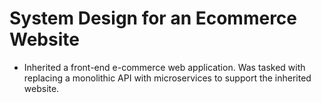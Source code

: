 # System Design for an Ecommerce Website
- Inherited a front-end e-commerce web application. Was tasked with replacing a monolithic API with microservices to support the inherited website.
